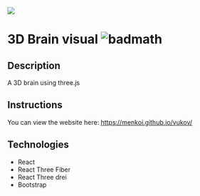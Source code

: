 <img src="https://i.imgur.com/cwLTOc4.png"/></a>
# 3D Brain visual ![badmath](https://img.shields.io/badge/License-MIT-blue)

## Description
A 3D brain using three.js 

## Instructions
You can view the website here: https://menkoi.github.io/vukov/

## Technologies
- React
- React Three Fiber
- React Three drei
- Bootstrap
